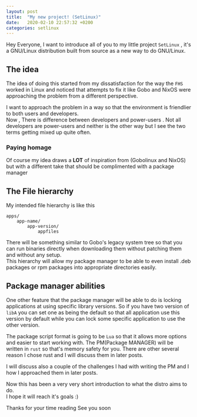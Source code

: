 ```yaml
---
layout: post
title:  "My new project! (SetLinux)"
date:   2020-02-10 22:57:32 +0200
categories: setlinux 
---
```

Hey Everyone,
I want to introduce all of you to my little project `SetLinux` , it's a GNU/Linux distribution built from source as a new way to do GNU/Linux.
## The idea
The idea of doing this started from my dissatisfaction for the way the `FHS` worked in Linux and noticed that attempts to fix it like
Gobo and NixOS were approaching the problem from a different perspective. 

I want to approach the problem in a way so that the environment is friendlier to both users and developers.   
Now , There is difference between developers and power-users .
Not all developers are power-users and neither is the other way but I see the two terms getting mixed up quite often.
### Paying homage
Of course my idea draws a **LOT** of inspiration from (Gobolinux and NixOS) but with a different take that should be complimented with a package manager
## The File hierarchy
My intended file hierarchy is like this
```
apps/
	app-name/
		app-version/
			appfiles
```


There will be something similar to Gobo's legacy system tree so that you can run binaries directly when downloading them without patching them and without any setup.   
This hierarchy will allow my package manager to be able to even install .deb packages or rpm packages into appropriate directories easily.

## Package manager abilities
One other feature that the package manager will be able to do is locking applications at using specific library versions.
So if you have two version of ``libA`` you can set one as being the default so that all application use this version by default while you can lock some specific application to use the other version.


The package script format is going to be `Lua` so that it allows more options and easier to start working with.
The PM(Package MANAGER) will be written in `rust` so that's memory safety for you. 
There are other several reason I chose rust and I will discuss them in later posts. 

I will discuss also a couple of the challenges I had with writing the PM and I how
I approached them in later posts. 

Now this has been a very very short introduction to what the distro aims to do.  
I hope it will reach it's goals :)



Thanks for your time reading
See you soon

